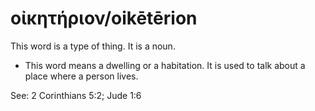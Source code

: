 # οἰκητήριον/oikētērion
This word is a type of thing. It is a noun.
* This word means a dwelling or a habitation. It is used to talk about a place where a person lives.

See: 2 Corinthians 5:2; Jude 1:6
